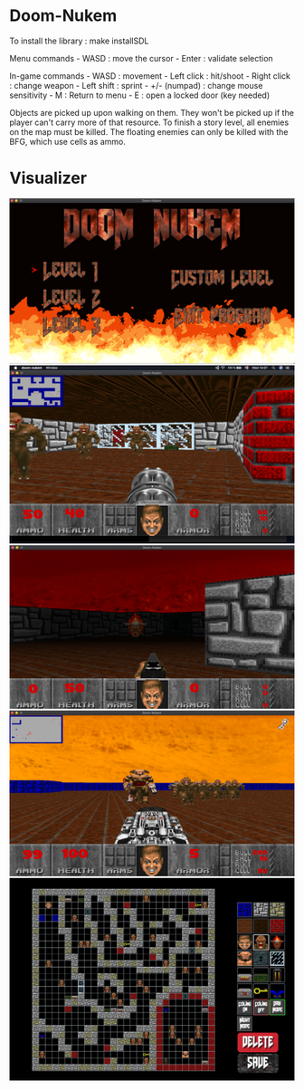 # Doom-Nukem

To install the library : make installSDL

Menu commands
	- WASD : move the cursor
	- Enter : validate selection

In-game commands
	- WASD : movement
	- Left click : hit/shoot
	- Right click : change weapon
	- Left shift : sprint
	- +/- (numpad) : change mouse sensitivity
	- M : Return to menu
	- E : open a locked door (key needed)

Objects are picked up upon walking on them. They won't be picked up if the player can't carry more of that resource.
To finish a story level, all enemies on the map must be killed.
The floating enemies can only be killed with the BFG, which use cells as ammo.

# Visualizer
<img src="https://github.com/aruiz-ba/images/blob/master/Doom.png"></img>
<img src="https://github.com/aruiz-ba/images/blob/master/Doom1.png"></img>
<img src="https://github.com/aruiz-ba/images/blob/master/Doom2.png"></img>
<img src="https://github.com/aruiz-ba/images/blob/master/Doom3.png"></img>
<img src="https://github.com/aruiz-ba/images/blob/master/Doom4.png"></img>
